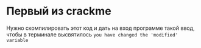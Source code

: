 # Первый из crackme

Нужно скомпилировать этот код и дать на вход программе такой ввод, чтобы в терминале высвятилось
`you have changed the 'modified' variable`
